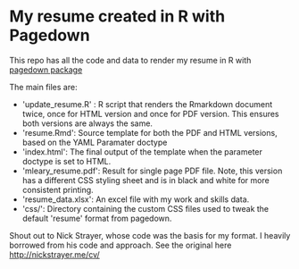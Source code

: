 # My resume created in R with Pagedown

This repo has all the code and data to render my resume in R with [pagedown package](https://pagedown.rbind.io)

The main files are:

- 'update_resume.R' : R script that renders the Rmarkdown document twice, once for HTML version and once for PDF version. This ensures both versions are always the same.
- 'resume.Rmd': Source template for both the PDF and HTML versions, based on the YAML Paramater doctype
- 'index.html': The final output of the template when the parameter doctype is set to HTML.
- 'mleary_resume.pdf': Result for single page PDF file. Note, this version has a different CSS styling sheet and is in black and white for more consistent printing.
- 'resume_data.xlsx': An excel file with my work and skills data.
- 'css/': Directory containing the custom CSS files used to tweak the default 'resume' format from pagedown.

Shout out to Nick Strayer, whose code was the basis for my format. I heavily borrowed from his code and approach. See the original here http://nickstrayer.me/cv/
